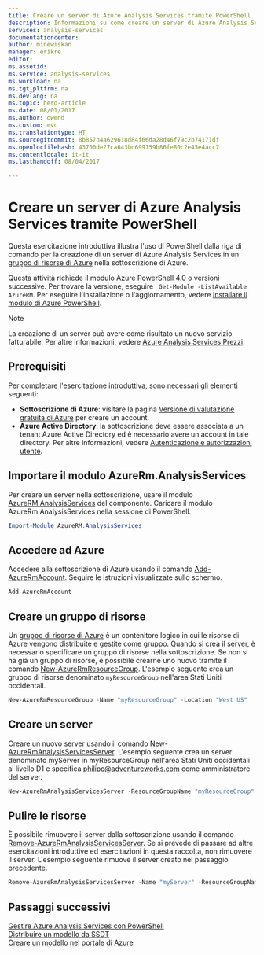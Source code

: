 ```yaml
---
title: Creare un server di Azure Analysis Services tramite PowerShell | Microsoft Docs
description: Informazioni su come creare un server di Azure Analysis Services tramite PowerShell
services: analysis-services
documentationcenter: 
author: minewiskan
manager: erikre
editor: 
ms.assetid: 
ms.service: analysis-services
ms.workload: na
ms.tgt_pltfrm: na
ms.devlang: na
ms.topic: hero-article
ms.date: 08/01/2017
ms.author: owend
ms.custom: mvc
ms.translationtype: HT
ms.sourcegitcommit: 8b857b4a629618d84f66da28d46f79c2b74171df
ms.openlocfilehash: 43700de27ca643bd699159b86fe80c2e45e4acc7
ms.contentlocale: it-it
ms.lasthandoff: 08/04/2017

---
```


# <a name="create-an-azure-analysis-services-server-by-using-powershell"></a>Creare un server di Azure Analysis Services tramite PowerShell

Questa esercitazione introduttiva illustra l'uso di PowerShell dalla riga di comando per la creazione di un server di Azure Analysis Services in un [gruppo di risorse di Azure](../azure-resource-manager/resource-group-overview.md) nella sottoscrizione di Azure.

Questa attività richiede il modulo Azure PowerShell 4.0 o versioni successive. Per trovare la versione, eseguire ` Get-Module -ListAvailable AzureRM`. Per eseguire l'installazione o l'aggiornamento, vedere [Installare il modulo di Azure PowerShell](/powershell/azure/install-azurerm-ps). 

> [!NOTE]
> La creazione di un server può avere come risultato un nuovo servizio fatturabile. Per altre informazioni, vedere [Azure Analysis Services Prezzi](https://azure.microsoft.com/pricing/details/analysis-services/).

## <a name="prerequisites"></a>Prerequisiti
Per completare l'esercitazione introduttiva, sono necessari gli elementi seguenti:

* **Sottoscrizione di Azure**: visitare la pagina [Versione di valutazione gratuita di Azure](https://azure.microsoft.com/offers/ms-azr-0044p/) per creare un account.
* **Azure Active Directory**: la sottoscrizione deve essere associata a un tenant Azure Active Directory ed è necessario avere un account in tale directory. Per altre informazioni, vedere [Autenticazione e autorizzazioni utente](analysis-services-manage-users.md).

## <a name="import-azurermanalysisservices-module"></a>Importare il modulo AzureRm.AnalysisServices
Per creare un server nella sottoscrizione, usare il modulo [AzureRM.AnalysisServices](https://www.powershellgallery.com/packages/AzureRM.AnalysisServices) del componente. Caricare il modulo AzureRm.AnalysisServices nella sessione di PowerShell.

```powershell
Import-Module AzureRM.AnalysisServices
```

## <a name="sign-in-to-azure"></a>Accedere ad Azure

Accedere alla sottoscrizione di Azure usando il comando [Add-AzureRmAccount](/powershell/module/azurerm.profile/add-azurermaccount). Seguire le istruzioni visualizzate sullo schermo.

```powershell
Add-AzureRmAccount
```

## <a name="create-a-resource-group"></a>Creare un gruppo di risorse
 
Un [gruppo di risorse di Azure](../azure-resource-manager/resource-group-overview.md) è un contenitore logico in cui le risorse di Azure vengono distribuite e gestite come gruppo. Quando si crea il server, è necessario specificare un gruppo di risorse nella sottoscrizione. Se non si ha già un gruppo di risorse, è possibile crearne uno nuovo tramite il comando [New-AzureRmResourceGroup](/powershell/module/azurerm.resources/new-azurermresourcegroup). L'esempio seguente crea un gruppo di risorse denominato `myResourceGroup` nell'area Stati Uniti occidentali.

```powershell
New-AzureRmResourceGroup -Name "myResourceGroup" -Location "West US"
```

## <a name="create-a-server"></a>Creare un server

Creare un nuovo server usando il comando [New-AzureRmAnalysisServicesServer](/powershell/module/azurerm.analysisservices/new-azurermanalysisservicesserver). L'esempio seguente crea un server denominato myServer in myResourceGroup nell'area Stati Uniti occidentali al livello D1 e specifica philipc@adventureworks.com come amministratore del server.

```powershell
New-AzureRmAnalysisServicesServer -ResourceGroupName "myResourceGroup" -Name "myServer" -Location West US -Sku D1 -Administrator "philipc@adventure-works.com"
```

## <a name="clean-up-resources"></a>Pulire le risorse

È possibile rimuovere il server dalla sottoscrizione usando il comando [Remove-AzureRmAnalysisServicesServer](/powershell/module/azurerm.analysisservices/new-azurermanalysisservicesserver). Se si prevede di passare ad altre esercitazioni introduttive ed esercitazioni in questa raccolta, non rimuovere il server. L'esempio seguente rimuove il server creato nel passaggio precedente.


```powershell
Remove-AzureRmAnalysisServicesServer -Name "myServer" -ResourceGroupName "myResourceGroup"
```

## <a name="next-steps"></a>Passaggi successivi
[Gestire Azure Analysis Services con PowerShell](analysis-services-powershell.md)   
[Distribuire un modello da SSDT](analysis-services-deploy.md)   
[Creare un modello nel portale di Azure](analysis-services-create-model-portal.md)
